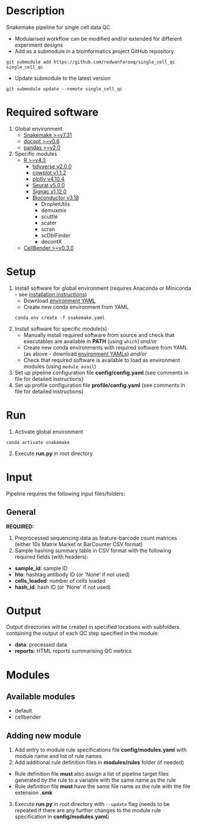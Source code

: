 # Description
Snakemake pipeline for single cell data QC
- Modularised workflow can be modified and/or extended for different experiment designs
- Add as a submodule in a bioinformatics project GitHub repository
```
git submodule add https://github.com/redwanfarooq/single_cell_qc single_cell_qc
```
- Update submodule to the latest version
```
git submodule update --remote single_cell_qc
```

# Required software
1. Global environment
    - [Snakemake >=v7.31](https://snakemake.readthedocs.io/en/stable/getting_started/installation.html)
    - [docopt >=v0.6](https://github.com/docopt/docopt)
    - [pandas >=v2.0](https://pandas.pydata.org/docs/getting_started/install.html)
2. Specific modules
    - [R >=v4.3](https://cran.r-project.org)
        * [tidyverse v2.0.0](https://CRAN.R-project.org/package=tidyverse)
        * [cowplot v1.1.2](https://CRAN.R-project.org/package=cowplot)
        * [plotly v4.10.4](https://CRAN.R-project.org/package=plotly)
        * [Seurat v5.0.0](https://CRAN.R-project.org/package=Seurat)
        * [Signac v1.12.0](https://CRAN.R-project.org/package=Signac)
        * [Bioconductor v3.18](https://www.bioconductor.org/install/)
            + DropletUtils
            + demuxmix
            + scuttle
            + scater
            + scran
            + scDblFinder
            + decontX
    - [CellBender >=v0.3.0](https://github.com/broadinstitute/CellBender)

# Setup
1. Install software for global environment (requires Anaconda or Miniconda - see [installation instructions](https://conda.io/projects/conda/en/stable/user-guide/install/index.html))
    - Download [environment YAML](/resources/envs/snakemake.yaml)
    - Create new conda environment from YAML
    ```
    conda env create -f snakemake.yaml
    ```
2. Install software for specific module(s)
    - Manually install required software from source and check that executables are available in **PATH** (using `which`) *and/or*
    - Create new conda environments with required software from YAML (as above - download [environment YAMLs](/resources/envs)) *and/or*
    - Check that required software is available to load as environment modules (using `module avail`)
3. Set up pipeline configuration file **config/config.yaml** (see comments in file for detailed instructions)
4. Set up profile configuration file **profile/config.yaml** (see comments in file for detailed instructions)

# Run
1. Activate global environment
```
conda activate snakemake
```
2. Execute **run.py** in root directory

# Input
Pipeline requires the following input files/folders:

## General

**REQUIRED:**

1. Preprocessed sequencing data as feature-barcode count matrices (either 10x Matrix Market or BarCounter CSV format)
2. Sample hashing summary table in CSV format with the following required fields (with headers):
- **sample_id**: sample ID
- **hto**: hashtag antibody ID (or 'None' if not used)
- **cells_loaded**: number of cells loaded
- **hash_id**: hash ID (or 'None' if not used)

# Output
Output directories will be created in specified locations with subfolders containing the output of each QC step specified in the module:
- **data**: processed data
- **reports:** HTML reports summarising QC metrics

# Modules

## Available modules
- default
- cellbender

## Adding new module
1. Add entry to module rule specifications file **config/modules.yaml** with module name and list of rule names
2. Add additional rule definition files in **modules/rules** folder (if needed)
- Rule definition file **must** also assign a list of pipeline target files generated by the rule to a variable with the same name as the rule
- Rule definition file **must** have the same file name as the rule with the file extension **.smk**
3. Execute **run.py** in root directory with `--update` flag (needs to be repeated if there are any further changes to the module rule specification in **config/modules.yaml**)
